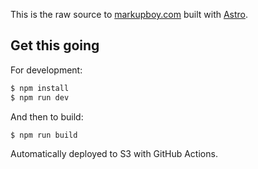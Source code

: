 This is the raw source to [markupboy.com](http://markupboy.com) built with [Astro](https://astro.build/).

## Get this going

For development:

```sh
$ npm install
$ npm run dev
```

And then to build:

```sh
$ npm run build
```

Automatically deployed to S3 with GitHub Actions.
